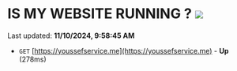 # IS MY WEBSITE RUNNING ? [![](https://img.shields.io/static/v1?label=Sponsor&message=%E2%9D%A4&logo=GitHub&color=%23fe8e86)](https://github.com/sponsors/Youssef-Lehmam)

Last updated: **11/10/2024, 9:58:45 AM**

- `GET` [https://youssefservice.me](https://youssefservice.me) - **Up** (278ms)
